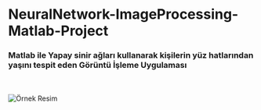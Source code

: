 # NeuralNetwork-ImageProcessing-Matlab-Project
<h3>Matlab ile Yapay sinir ağları kullanarak kişilerin yüz hatlarından yaşını tespit eden Görüntü İşleme Uygulaması</h1>
<br>
<br>
<img src="https://www.perkotek.com/pics/content/yuz-tanima-sistemi-magic-face.jpg" alt="Örnek Resim"/>
